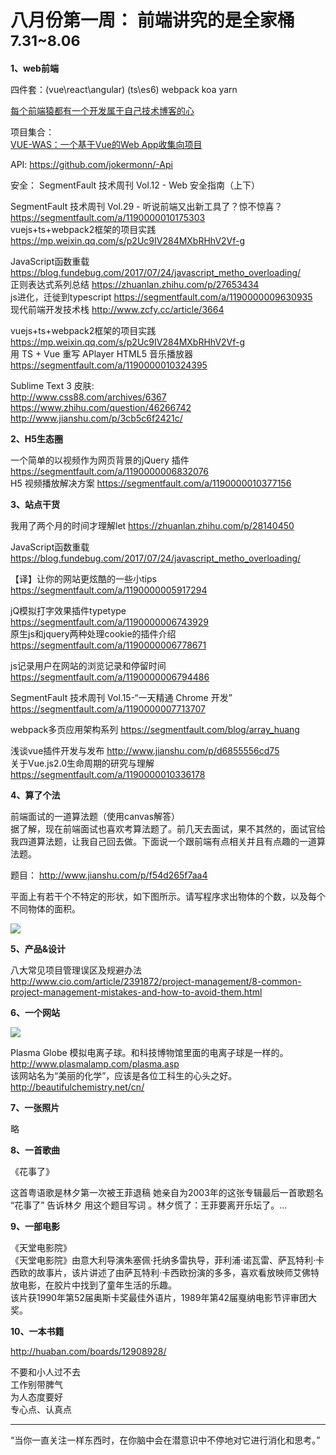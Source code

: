 
# 八月份第一周： 前端讲究的是全家桶 <small>7.31~8.06</small>

__1、web前端__    
 
四件套：(vue\react\angular) (ts\es6) webpack koa yarn 

[每个前端猿都有一个开发属于自己技术博客的心](https://segmentfault.com/a/1190000010301516)

项目集合：  
[VUE-WAS：一个基于Vue的Web App收集向项目](https://segmentfault.com/a/1190000010330905)

API: https://github.com/jokermonn/-Api

安全： 
SegmentFault 技术周刊 Vol.12 - Web 安全指南（上下）

SegmentFault 技术周刊 Vol.29 - 听说前端又出新工具了？惊不惊喜？ https://segmentfault.com/a/1190000010175303    
vuejs+ts+webpack2框架的项目实践 https://mp.weixin.qq.com/s/p2Uc9IV284MXbRHhV2Vf-g  

JavaScript函数重载 https://blog.fundebug.com/2017/07/24/javascript_metho_overloading/  
正则表达式系列总结 https://zhuanlan.zhihu.com/p/27653434  
js进化，迁徙到typescript https://segmentfault.com/a/1190000009630935   
现代前端开发技术栈 http://www.zcfy.cc/article/3664

vuejs+ts+webpack2框架的项目实践 https://mp.weixin.qq.com/s/p2Uc9IV284MXbRHhV2Vf-g  
用 TS + Vue 重写 APlayer HTML5 音乐播放器 https://segmentfault.com/a/1190000010324395

Sublime Text 3 皮肤:  
http://www.css88.com/archives/6367 
https://www.zhihu.com/question/46266742 
http://www.jianshu.com/p/3cb5c6f2421c/ 

__2、H5生态圈__      

一个简单的以视频作为网页背景的jQuery 插件 https://segmentfault.com/a/1190000006832076   
H5 视频播放解决方案 https://segmentfault.com/a/1190000010377156

__3、站点干货__    

我用了两个月的时间才理解let https://zhuanlan.zhihu.com/p/28140450

JavaScript函数重载 https://blog.fundebug.com/2017/07/24/javascript_metho_overloading/

【译】让你的网站更炫酷的一些小tips https://segmentfault.com/a/1190000005917294

jQ模拟打字效果插件typetype https://segmentfault.com/a/1190000006743929  
原生js和jquery两种处理cookie的插件介绍 https://segmentfault.com/a/1190000006778671

js记录用户在网站的浏览记录和停留时间 https://segmentfault.com/a/1190000006794486

SegmentFault 技术周刊 Vol.15-“一天精通 Chrome 开发” https://segmentfault.com/a/1190000007713707

webpack多页应用架构系列 https://segmentfault.com/blog/array_huang

浅谈vue插件开发与发布 http://www.jianshu.com/p/d6855556cd75  
关于Vue.js2.0生命周期的研究与理解 https://segmentfault.com/a/1190000010336178

__4、算了个法__     

前端面试的一道算法题（使用canvas解答）  
据了解，现在前端面试也喜欢考算法题了。前几天去面试，果不其然的，面试官给我四道算法题，让我自己回去做。下面说一个跟前端有点相关并且有点趣的一道算法题。

题目： http://www.jianshu.com/p/f54d265f7aa4  

平面上有若干个不特定的形状，如下图所示。请写程序求出物体的个数，以及每个不同物体的面积。  

![](https://github.com/bluezhan/weeky/raw/master/docs/img/81-2.png) 

__5、产品&设计__        

八大常见项目管理误区及规避办法 http://www.cio.com/article/2391872/project-management/8-common-project-management-mistakes-and-how-to-avoid-them.html

__6、一个网站__

![](https://github.com/bluezhan/weeky/raw/master/docs/img/81-3.png) 

Plasma Globe 模拟电离子球。和科技博物馆里面的电离子球是一样的。
http://www.plasmalamp.com/plasma.asp    
该网站名为“美丽的化学”，应该是各位工科生的心头之好。
http://beautifulchemistry.net/cn/  

__7、一张照片__   

略

__8、一首歌曲__

《花事了》  

这首粤语歌是林夕第一次被王菲退稿 她亲自为2003年的这张专辑最后一首歌题名 “花事了” 告诉林夕 用这个题目写词 。林夕慌了：王菲要离开乐坛了。…   

__9、一部电影__   

《天堂电影院》   
《天堂电影院》由意大利导演朱塞佩·托纳多雷执导，菲利浦·诺瓦雷、萨瓦特利·卡西欧的故事片，该片讲述了由萨瓦特利·卡西欧扮演的多多，喜欢看放映师艾佛特放电影，在胶片中找到了童年生活的乐趣。  
该片获1990年第52届奥斯卡奖最佳外语片，1989年第42届戛纳电影节评审团大奖。

__10、一本书籍__ 

http://huaban.com/boards/12908928/ 

不要和小人过不去   
工作别带脾气   
为人态度要好    
专心点、认真点  

-------------------

“当你一直关注一样东西时，在你脑中会在潜意识中不停地对它进行消化和思考。”


